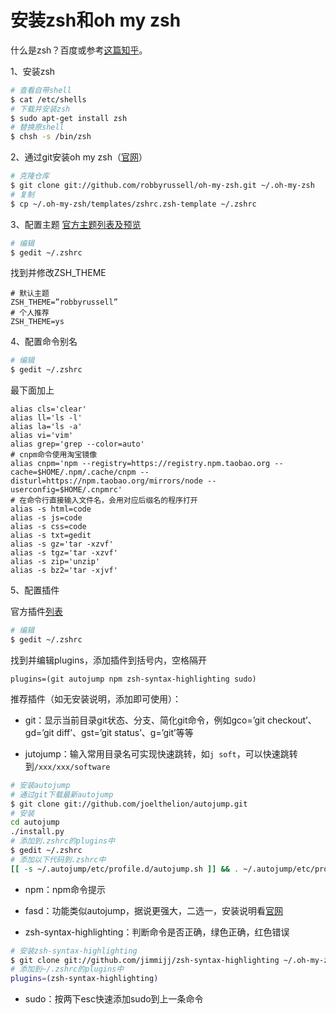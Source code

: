 # 安装zsh和oh my zsh

什么是zsh？百度或参考[这篇知乎](https://www.zhihu.com/question/21418449)。

1、安装zsh

```bash
# 查看自带shell
$ cat /etc/shells
# 下载并安装zsh
$ sudo apt-get install zsh
# 替换原shell
$ chsh -s /bin/zsh
```

2、通过git安装oh my zsh（[官网](http://ohmyz.sh/)）

```bash
# 克隆仓库
$ git clone git://github.com/robbyrussell/oh-my-zsh.git ~/.oh-my-zsh
# 复制
$ cp ~/.oh-my-zsh/templates/zshrc.zsh-template ~/.zshrc
```

3、配置主题
[官方主题列表及预览](https://github.com/robbyrussell/oh-my-zsh/wiki/themes)

```bash
# 编辑
$ gedit ~/.zshrc
```

找到并修改ZSH_THEME

```text
# 默认主题
ZSH_THEME=”robbyrussell”
# 个人推荐
ZSH_THEME=ys
```

4、配置命令别名

```bash
# 编辑
$ gedit ~/.zshrc
```

最下面加上

```text
alias cls='clear'
alias ll='ls -l'
alias la='ls -a'
alias vi='vim'
alias grep='grep --color=auto'
# cnpm命令使用淘宝镜像
alias cnpm='npm --registry=https://registry.npm.taobao.org --cache=$HOME/.npm/.cache/cnpm --disturl=https://npm.taobao.org/mirrors/node --userconfig=$HOME/.cnpmrc'
# 在命令行直接输入文件名，会用对应后缀名的程序打开
alias -s html=code
alias -s js=code
alias -s css=code
alias -s txt=gedit
alias -s gz='tar -xzvf'
alias -s tgz='tar -xzvf'
alias -s zip='unzip'
alias -s bz2='tar -xjvf'
```

5、配置插件

 官方插件[列表](https://github.com/robbyrussell/oh-my-zsh/wiki/Plugins)

```bash
# 编辑
$ gedit ~/.zshrc
```

找到并编辑plugins，添加插件到括号内，空格隔开

```text
plugins=(git autojump npm zsh-syntax-highlighting sudo)
```

推荐插件（如无安装说明，添加即可使用）：
* git：显示当前目录git状态、分支、简化git命令，例如gco=’git checkout’、gd=’git diff’、gst=’git status’、g=’git’等等

* jutojump：输入常用目录名可实现快速跳转，如`j soft`，可以快速跳转到`/xxx/xxx/software`

```bash
# 安装autojump
# 通过git下载最新autojump
$ git clone git://github.com/joelthelion/autojump.git
# 安装
cd autojump
./install.py
# 添加到.zshrc的plugins中
$ gedit ~/.zshrc
# 添加以下代码到.zshrc中
[[ -s ~/.autojump/etc/profile.d/autojump.sh ]] && . ~/.autojump/etc/profile.d/autojump.sh
```

* npm：npm命令提示

* fasd：功能类似autojump，据说更强大，二选一，安装说明看[官网](https://github.com/clvv/fasd)

* zsh-syntax-highlighting：判断命令是否正确，绿色正确，红色错误

```bash
# 安装zsh-syntax-highlighting
$ git clone git://github.com/jimmijj/zsh-syntax-highlighting ~/.oh-my-zsh/custom/plugins/zsh-syntax-highlighting
# 添加到~/.zshrc的plugins中
plugins=(zsh-syntax-highlighting)
```

* sudo：按两下esc快速添加sudo到上一条命令
